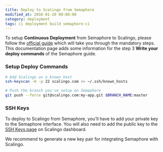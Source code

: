 ```yaml
---
title: Deploy to Scalingo from Semaphore
modified_at: 2016-01-20 00:00:00
category: deployment
tags: ci deployment build semaphore-ci
---
```


To setup **Continuous Deployment** from Semaphore to Scalingo, please follow
the [official
guide](https://semaphoreci.com/docs/deploying-with-git-deploy.html) which will
take you through the mandatory steps. This documentation page adds some information for the step 3 **Write your deploy commands** of the Semaphore guide.

### Setup Deploy Commands

```bash
# Add Scalingo as a known host
ssh-keyscan -H -p 22 scalingo.com >> ~/.ssh/known_hosts

# Push the branch you've setup on Semaphore
git push --force git@scalingo.com:my-app.git $BRANCH_NAME:master
```

### SSH Keys

To deploy to Scalingo from Semaphore, you'll have to add your private key to the Semaphore interface. You will also need to add the public key to the [SSH Keys page](https://my.scalingo.com/keys) on Scalingo dashboard.

We recommend to generate a new key pair for integrating Semaphore with Scalingo.
